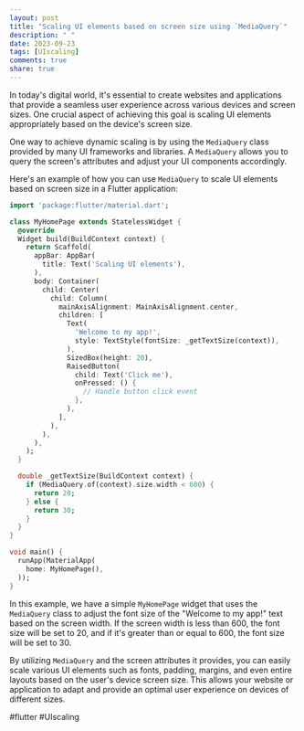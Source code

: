```yaml
---
layout: post
title: "Scaling UI elements based on screen size using `MediaQuery`"
description: " "
date: 2023-09-23
tags: [UIscaling]
comments: true
share: true
---
```


In today's digital world, it's essential to create websites and applications that provide a seamless user experience across various devices and screen sizes. One crucial aspect of achieving this goal is scaling UI elements appropriately based on the device's screen size.

One way to achieve dynamic scaling is by using the `MediaQuery` class provided by many UI frameworks and libraries. A `MediaQuery` allows you to query the screen's attributes and adjust your UI components accordingly.

Here's an example of how you can use `MediaQuery` to scale UI elements based on screen size in a Flutter application:

```dart
import 'package:flutter/material.dart';

class MyHomePage extends StatelessWidget {
  @override
  Widget build(BuildContext context) {
    return Scaffold(
      appBar: AppBar(
        title: Text('Scaling UI elements'),
      ),
      body: Container(
        child: Center(
          child: Column(
            mainAxisAlignment: MainAxisAlignment.center,
            children: [
              Text(
                'Welcome to my app!',
                style: TextStyle(fontSize: _getTextSize(context)),
              ),
              SizedBox(height: 20),
              RaisedButton(
                child: Text('Click me'),
                onPressed: () {
                  // Handle button click event
                },
              ),
            ],
          ),
        ),
      ),
    );
  }

  double _getTextSize(BuildContext context) {
    if (MediaQuery.of(context).size.width < 600) {
      return 20;
    } else {
      return 30;
    }
  }
}

void main() {
  runApp(MaterialApp(
    home: MyHomePage(),
  ));
}
```

In this example, we have a simple `MyHomePage` widget that uses the `MediaQuery` class to adjust the font size of the "Welcome to my app!" text based on the screen width. If the screen width is less than 600, the font size will be set to 20, and if it's greater than or equal to 600, the font size will be set to 30.

By utilizing `MediaQuery` and the screen attributes it provides, you can easily scale various UI elements such as fonts, padding, margins, and even entire layouts based on the user's device screen size. This allows your website or application to adapt and provide an optimal user experience on devices of different sizes.

#flutter #UIscaling